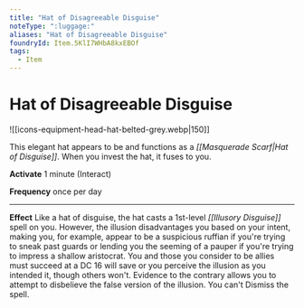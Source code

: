 ```yaml
---
title: "Hat of Disagreeable Disguise"
noteType: ":luggage:"
aliases: "Hat of Disagreeable Disguise"
foundryId: Item.5KlI7WHbA8kxEBOf
tags:
  - Item
---
```


# Hat of Disagreeable Disguise
![[icons-equipment-head-hat-belted-grey.webp|150]]

This elegant hat appears to be and functions as a _[[Masquerade Scarf|Hat of Disguise]]_. When you invest the hat, it fuses to you.

**Activate** 1 minute (Interact)

**Frequency** once per day

* * *

**Effect** Like a hat of disguise, the hat casts a 1st-level _[[Illusory Disguise]]_ spell on you. However, the illusion disadvantages you based on your intent, making you, for example, appear to be a suspicious ruffian if you're trying to sneak past guards or lending you the seeming of a pauper if you're trying to impress a shallow aristocrat. You and those you consider to be allies must succeed at a DC 16 will save or you perceive the illusion as you intended it, though others won't. Evidence to the contrary allows you to attempt to disbelieve the false version of the illusion. You can't Dismiss the spell.
